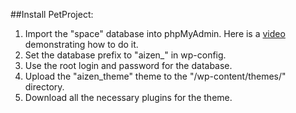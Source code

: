 ##Install PetProject:
1. Import the "space" database into phpMyAdmin. Here is a [video](https://youtu.be/jW5lrS6EUPM?si=vA6BWAh9XKLBuqQL&t=8) demonstrating how to do it.
2. Set the database prefix to "aizen_" in wp-config.
3. Use the root login and password for the database.
4. Upload the "aizen_theme" theme to the "/wp-content/themes/" directory.
5. Download all the necessary plugins for the theme.
